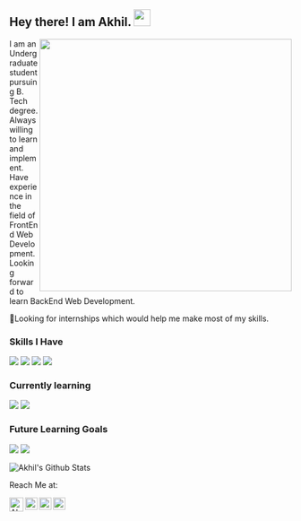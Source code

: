 ## Hey there! I am Akhil. <img src="https://raw.githubusercontent.com/iampavangandhi/iampavangandhi/master/gifs/Hi.gif" width="30px">

<img align="right" height="450" src="https://raw.githubusercontent.com/akhiljayan29aj/News_Website/master/img/tech.gif">

I am an Undergraduate student pursuing B. Tech degree. Always willing to learn and implement. Have experience in the field of FrontEnd Web Development. Looking forward to learn BackEnd Web Development.

🤔Looking for internships which would help me make most of my skills.

### Skills I Have
<img src = "https://img.shields.io/badge/-HTML5-E34F26?style=for-the-badge&logo=html5&logoColor=white"> <img src = "https://img.shields.io/badge/-CSS3-1572B6?style=for-the-badge&logo=css3&logoColor=white"> <img src="https://img.shields.io/badge/-Python%203-black?style=for-the-badge&logo=python&logoColor=white"> <img src="https://img.shields.io/badge/-ARDUINO-4FCCF3?style=for-the-badge&logo=arduino&logoColor=white"><br />

### Currently learning
<img src="https://img.shields.io/badge/-JavaScript-black?style=for-the-badge&logo=javascript&logoColor=eed718"> <img src="https://img.shields.io/badge/-Bootstrap-563D7C?style=for-the-badge&logo=bootstrap&logoColor=white"> <br />

### Future Learning Goals
<img src="https://img.shields.io/badge/-React-161616?style=for-the-badge&logo=react&logoColor=00d9ff"> <img src="https://img.shields.io/badge/-PHP-5466b8?style=for-the-badge&logo=php&logoColor=white" > <br />

![Akhil's Github Stats](https://github-readme-stats.vercel.app/api?username=akhiljayan29aj&show_icons=true&title_color=fff&icon_color=79ff97&text_color=9f9f9f&bg_color=151515)

Reach Me at:

<a href="mailto:akhiljayan29.aj@gmail.com">
  <img align="left" alt="Akhil's GMail" width="25px" src="https://cdn.jsdelivr.net/npm/simple-icons@3.4.0/icons/gmail.svg" />
</a>
<a href="https://www.linkedin.com/in/akhil-jayan-569859175/">
  <img align="left" alt="Akhil's Linkdein" width="22px" src="https://cdn.jsdelivr.net/npm/simple-icons@v3/icons/linkedin.svg" />
</a>
<a href="https://github.com/akhiljayan29aj">
  <img align="left" alt="Akhil's Github" width="22px" src="https://cdn.jsdelivr.net/npm/simple-icons@v3/icons/github.svg" />
</a>
<a href="https://twitter.com/aj_akhiljayan29">
  <img align="left" alt="Akhil's Twitter" width="22px" src="https://cdn.jsdelivr.net/npm/simple-icons@v3/icons/twitter.svg" />
</a>


